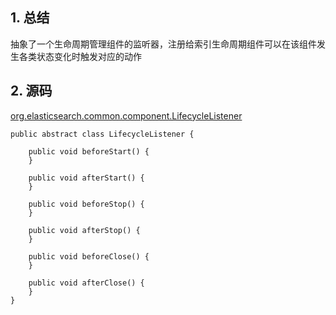 ## 1. 总结
抽象了一个生命周期管理组件的监听器，注册给索引生命周期组件可以在该组件发生各类状态变化时触发对应的动作

## 2. 源码
[org.elasticsearch.common.component.LifecycleListener](https://github.com/elastic/elasticsearch/blob/6.7/server/src/main/java/org/elasticsearch/common/component/LifecycleListener.java)
```
public abstract class LifecycleListener {

    public void beforeStart() {
    }

    public void afterStart() {
    }

    public void beforeStop() {
    }

    public void afterStop() {
    }

    public void beforeClose() {
    }

    public void afterClose() {
    }
}
```